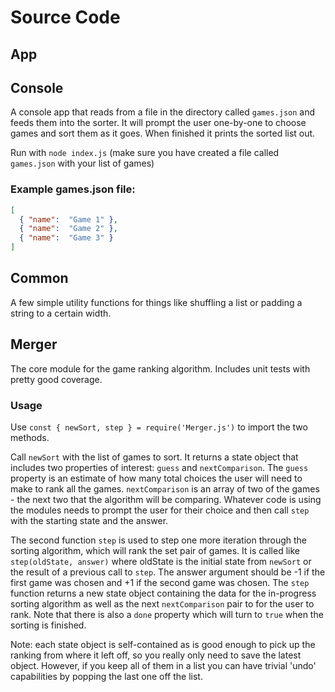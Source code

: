 # Source Code

## App

## Console

A console app that reads from a file in the directory called `games.json` and feeds them into the sorter. 
It will prompt the user one-by-one to choose games and sort them as it goes. When finished it prints the sorted list
out.

Run with `node index.js` (make sure you have created a file called `games.json` with your list of games)

### Example games.json file:

```json
[
  { "name":  "Game 1" },
  { "name":  "Game 2" },
  { "name":  "Game 3" }
]
```

## Common

A few simple utility functions for things like shuffling a list or padding a string to a certain width.

## Merger

The core module for the game ranking algorithm. Includes unit tests with pretty good coverage.

### Usage

Use `const { newSort, step } = require('Merger.js')` to import the two methods.

Call `newSort` with the list of games to sort. It returns a state object that includes two
properties of interest: `guess` and `nextComparison`. The `guess` property is an estimate
of how many total choices the user will need to make to rank all the games. `nextComparison`
is an array of two of the games - the next two that the algorithm will be comparing. Whatever
code is using the modules needs to prompt the user for their choice and then call `step` with 
the starting state and the answer.

The second function `step` is used to step one more iteration through the sorting algorithm,
 which will rank the set pair of games. It is called like `step(oldState, answer)` where oldState
is the initial state from `newSort` or the result of a previous call to `step`. The answer argument
should be -1 if the first game was chosen and +1 if the second game was chosen. The `step` function
returns a new state object containing the data for the in-progress sorting algorithm as well as
the next `nextComparison` pair to for the user to rank. Note that there is also a `done` property
which will turn to `true` when the sorting is finished.

Note: each state object is self-contained as is good enough to pick up the ranking from where it 
left off, so you really only need to save the latest object. However, if you keep all of them
in a list you can have trivial 'undo' capabilities by popping the last one off the list.

